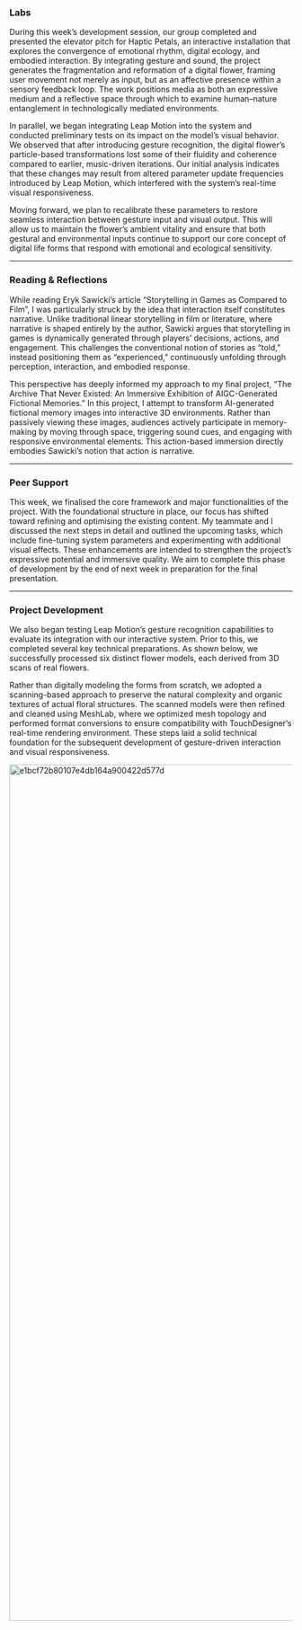 ### Labs

During this week’s development session, our group completed and presented the elevator pitch for Haptic Petals, an interactive installation that explores the convergence of emotional rhythm, digital ecology, and embodied interaction. By integrating gesture and sound, the project generates the fragmentation and reformation of a digital flower, framing user movement not merely as input, but as an affective presence within a sensory feedback loop. The work positions media as both an expressive medium and a reflective space through which to examine human–nature entanglement in technologically mediated environments.

In parallel, we began integrating Leap Motion into the system and conducted preliminary tests on its impact on the model’s visual behavior. We observed that after introducing gesture recognition, the digital flower’s particle-based transformations lost some of their fluidity and coherence compared to earlier, music-driven iterations. Our initial analysis indicates that these changes may result from altered parameter update frequencies introduced by Leap Motion, which interfered with the system’s real-time visual responsiveness.

Moving forward, we plan to recalibrate these parameters to restore seamless interaction between gesture input and visual output. This will allow us to maintain the flower’s ambient vitality and ensure that both gestural and environmental inputs continue to support our core concept of digital life forms that respond with emotional and ecological sensitivity.

---

### Reading & Reflections

While reading Eryk Sawicki’s article “Storytelling in Games as Compared to Film”, I was particularly struck by the idea that interaction itself constitutes narrative. Unlike traditional linear storytelling in film or literature, where narrative is shaped entirely by the author, Sawicki argues that storytelling in games is dynamically generated through players’ decisions, actions, and engagement. This challenges the conventional notion of stories as “told,” instead positioning them as “experienced,” continuously unfolding through perception, interaction, and embodied response.

This perspective has deeply informed my approach to my final project, “The Archive That Never Existed: An Immersive Exhibition of AIGC-Generated Fictional Memories.” In this project, I attempt to transform AI-generated fictional memory images into interactive 3D environments. Rather than passively viewing these images, audiences actively participate in memory-making by moving through space, triggering sound cues, and engaging with responsive environmental elements. This action-based immersion directly embodies Sawicki’s notion that action is narrative.

---

### Peer Support

This week, we finalised the core framework and major functionalities of the project. With the foundational structure in place, our focus has shifted toward refining and optimising the existing content. My teammate and I discussed the next steps in detail and outlined the upcoming tasks, which include fine-tuning system parameters and experimenting with additional visual effects. These enhancements are intended to strengthen the project’s expressive potential and immersive quality. We aim to complete this phase of development by the end of next week in preparation for the final presentation.

---

### Project Development

We also began testing Leap Motion’s gesture recognition capabilities to evaluate its integration with our interactive system. Prior to this, we completed several key technical preparations. As shown below, we successfully processed six distinct flower models, each derived from 3D scans of real flowers.

Rather than digitally modeling the forms from scratch, we adopted a scanning-based approach to preserve the natural complexity and organic textures of actual floral structures. The scanned models were then refined and cleaned using MeshLab, where we optimized mesh topology and performed format conversions to ensure compatibility with TouchDesigner’s real-time rendering environment. These steps laid a solid technical foundation for the subsequent development of gesture-driven interaction and visual responsiveness.

<img width="2559" height="1525" alt="e1bcf72b80107e4db164a900422d577d" src="https://github.com/user-attachments/assets/e8751697-b9db-4c9c-8097-02046b14b8de" />
